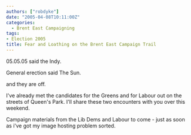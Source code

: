 ```yaml
---
authors: ["robdyke"]
date: "2005-04-08T10:11:00Z"
categories:
  - Brent East Campaigning
tags:
- Election 2005
title: Fear and Loathing on the Brent East Campaign Trail
---
```

05.05.05 said the Indy.
  
General erection said The Sun.

and they are off.

I've already met the candidates for the Greens and for Labour out on the streets of Queen's Park. I'll share these two encounters with you over this weekend.

Campaign materials from the Lib Dems and Labour to come - just as soon as i've got my image hosting problem sorted.